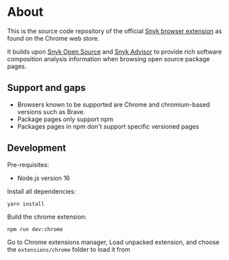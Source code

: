 # About

This is the source code repository of the official [Snyk browser extension](https://chrome.google.com/webstore/detail/snyk/elldmoebdepbaglfinnieaobjjggpmdn) as found on the Chrome web store.

It builds upon [Snyk Open Source](https://snyk.io/product/open-source-security-management/) and [Snyk Advisor](https://snyk.io/advisor) to provide rich software composition analysis information when browsing open source package pages.

## Support and gaps

- Browsers known to be supported are Chrome and chromium-based versions such as Brave.
- Package pages only support npm
- Packages pages in npm don't support specific versioned pages

## Development

Pre-requisites:
* Node.js version 16

Install all dependencies:

```
yarn install
```

Build the chrome extension:

```
npm run dev:chrome
```

Go to Chrome extensions manager, Load unpacked extension, and choose the `extensions/chrome` folder to load it from
